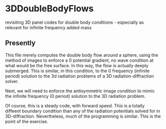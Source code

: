 # 3DDoubleBodyFlows
revisiting 3D panel codes for double body conditions - especially as relevant for infinite frequency added mass

## Presently
This file merely computes the double body flow around a sphere, using the method of images to enforce a 0 potential gradient, no wave condition at what would be the free surface.  In this way, the flow is actually deeply submerged.  This is similar, in this condition, to the 0 frequency (infinite period) solution to the 3d radiation problems of a 3D radiation-diffraction solver.

Next, we will need to enforce the antisymmetric image condition to mimic the infinite frequency (0 period) solution to the 3D radiation problem.  

Of course, this is a steady code, with forward speed.  This is a totally diffeent boundary condition than any of the radiation potentials solved for in 3D-diffraction.  Nevertheless, much of the programming is similar.  This is the point of the exercise.